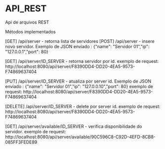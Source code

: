 ﻿# API_REST
Api de arquivos REST

Métodos implementados

[GET] /api/server - retorna lista de servidores
[POST] /api/server - insere novo servidor. Exemplo de JSON enviado : {"name": "Servidor 01","ip": "127.0.0.1","port": 80}

[GET] /api/server/ID_SERVER - retorna servidor por id.
exemplo de request: http://localhost:8080/api/server/F8390DD4-DD20-4EA5-9573-F74869637404

[PUT] /api/server/ID_SERVER - atualiza por server id.
Exemplo de JSON enviado : {"name": "Servidor 01","ip": "127.0.0.10","port": 80}
exemplo de request: http://localhost:8080/api/server/F8390DD4-DD20-4EA5-9573-F74869637404

[DELETE] /api/server/ID_SERVER - delete por server id.
exemplo de request: http://localhost:8080/api/server/F8390DD4-DD20-4EA5-9573-F74869637404

[GET] /api/server/available/ID_SERVER - verifica disponibilidade do servidor.
exemplo de request: http://localhost:8080/api/server/available/90C596C8-C92D-4EFD-8CB8-085FF3FEDE89
